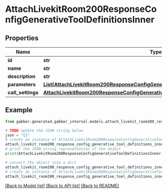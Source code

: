 # AttachLivekitRoom200ResponseConfigGenerativeToolDefinitionsInner


## Properties

Name | Type | Description | Notes
------------ | ------------- | ------------- | -------------
**id** | **str** |  | 
**name** | **str** |  | 
**description** | **str** |  | 
**parameters** | [**List[AttachLivekitRoom200ResponseConfigGenerativeToolDefinitionsInnerParametersInner]**](AttachLivekitRoom200ResponseConfigGenerativeToolDefinitionsInnerParametersInner.md) |  | 
**call_settings** | [**AttachLivekitRoom200ResponseConfigGenerativeToolDefinitionsInnerCallSettings**](AttachLivekitRoom200ResponseConfigGenerativeToolDefinitionsInnerCallSettings.md) |  | 

## Example

```python
from gabber.generated.gabber_internal.models.attach_livekit_room200_response_config_generative_tool_definitions_inner import AttachLivekitRoom200ResponseConfigGenerativeToolDefinitionsInner

# TODO update the JSON string below
json = "{}"
# create an instance of AttachLivekitRoom200ResponseConfigGenerativeToolDefinitionsInner from a JSON string
attach_livekit_room200_response_config_generative_tool_definitions_inner_instance = AttachLivekitRoom200ResponseConfigGenerativeToolDefinitionsInner.from_json(json)
# print the JSON string representation of the object
print(AttachLivekitRoom200ResponseConfigGenerativeToolDefinitionsInner.to_json())

# convert the object into a dict
attach_livekit_room200_response_config_generative_tool_definitions_inner_dict = attach_livekit_room200_response_config_generative_tool_definitions_inner_instance.to_dict()
# create an instance of AttachLivekitRoom200ResponseConfigGenerativeToolDefinitionsInner from a dict
attach_livekit_room200_response_config_generative_tool_definitions_inner_from_dict = AttachLivekitRoom200ResponseConfigGenerativeToolDefinitionsInner.from_dict(attach_livekit_room200_response_config_generative_tool_definitions_inner_dict)
```
[[Back to Model list]](../README.md#documentation-for-models) [[Back to API list]](../README.md#documentation-for-api-endpoints) [[Back to README]](../README.md)


